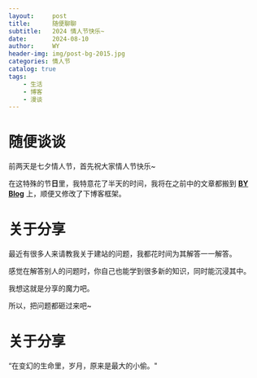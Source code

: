 ```yaml
---
layout:     post
title:      随便聊聊
subtitle:   2024 情人节快乐~ 
date:       2024-08-10
author:     WY
header-img: img/post-bg-2015.jpg
categories: 情人节
catalog: true
tags:
    - 生活
    - 博客
    - 漫谈
---
```


# 随便谈谈

前两天是七夕情人节，首先祝大家情人节快乐~

在这特殊的节**日**里，我特意花了半天的时间，我将在之前中的文章都搬到 [**BY Blog**](http://Windleao.github.io) 上，顺便又修改了下博客框架。

# 关于分享

最近有很多人来请教我关于建站的问题，我都花时间为其解答一一解答。

感觉在解答别人的问题时，你自己也能学到很多新的知识，同时能沉浸其中。

我想这就是分享的魔力吧。

所以，把问题都砸过来吧~

# 关于分享

“在变幻的生命里，岁月，原来是最大的小偷。"


